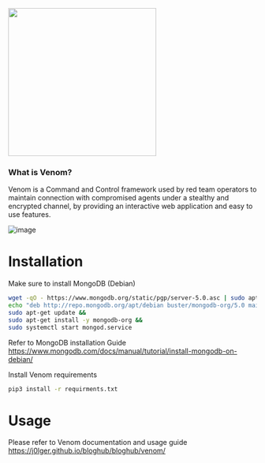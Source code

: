 <img src='https://user-images.githubusercontent.com/54769522/170516883-79c40a1f-13ef-423f-a526-af81cad24191.png' height="300"> 


### What is Venom?
Venom is a Command and Control framework used by red team operators to maintain connection with compromised agents under a stealthy and encrypted channel, by providing an interactive web application and easy to use features.

![image](https://user-images.githubusercontent.com/54769522/172016313-50acd1ab-69a2-476b-ba0f-7a4323ef7bea.png)


# Installation 
Make sure to install MongoDB (Debian) 
```bash
wget -qO - https://www.mongodb.org/static/pgp/server-5.0.asc | sudo apt-key add - && 
echo "deb http://repo.mongodb.org/apt/debian buster/mongodb-org/5.0 main" | sudo tee /etc/apt/sources.list.d/mongodb-org-5.0.list && 
sudo apt-get update && 
sudo apt-get install -y mongodb-org && 
sudo systemctl start mongod.service
```
Refer to MongoDB installation Guide
https://www.mongodb.com/docs/manual/tutorial/install-mongodb-on-debian/

Install Venom requirements 
```bash
pip3 install -r requirments.txt 
``` 

# Usage 
Please refer to Venom documentation and usage guide 
https://j0lger.github.io/bloghub/bloghub/venom/
